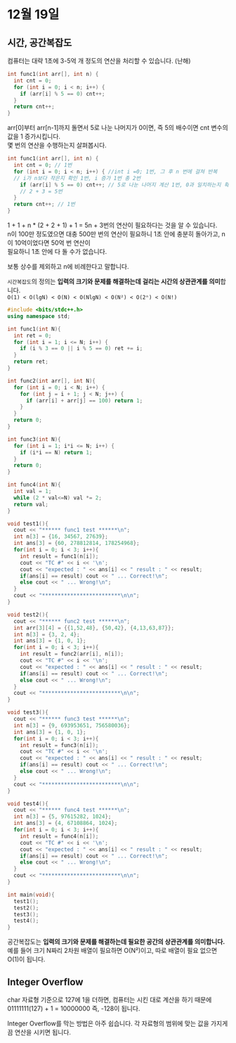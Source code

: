# 12월 19일
## 시간, 공간복잡도 
컴퓨터는 대략 1초에 3-5억 개 정도의 연산을 처리할 수 있습니다. (난해)  
```c++
int func1(int arr[], int n) {
  int cnt = 0;
  for (int i = 0; i < n; i++) {
    if (arr[i] % 5 == 0) cnt++;
  }
  return cnt++;
}
```
arr[0]부터 arr[n-1]까지 돌면서 5로 나눈 나머지가 0이면, 즉 5의 배수이면 cnt 변수의 값을 1 증가시킵니다.  
몇 번의 연산을 수행하는지 살펴봅시다.  
```c++
int func1(int arr[], int n) {
  int cnt = 0; // 1번 
  for (int i = 0; i < n; i++) { //int i =0; 1번, 그 후 n 번에 걸쳐 반복 
  // i가 n보다 작은지 확인 1번, i 증가 1번 총 2번 
    if (arr[i] % 5 == 0) cnt++; // 5로 나눈 나머지 계산 1번, 0과 일치하는지 확인 2번, cnt 증가 총 3번
    // 2 + 3 = 5번 
  }
  return cnt++; // 1번 
}
```
1 + 1 + n * (2 + 2 + 1) + 1 = 5n + 3번의 연산이 필요하다는 것을 알 수 있습니다.  
n이 100만 정도였으면 대충 500만 번의 연산이 필요하니 1초 안에 충분히 돌아가고, n이 10억이었다면 50억 번 연산이  
필요하니 1초 안에 다 돌 수가 없습니다.  
  
보통 상수를 제외하고 n에 비례한다고 말합니다.  
  
`시간복잡도`의 정의는 **입력의 크기와 문제를 해결하는데 걸리는 시간의 상관관계를 의미**합니다.  
`O(1) < O(lgN) < O(N) < O(NlgN) < O(N²) < O(2ⁿ) < O(N!)`
```c++
#include <bits/stdc++.h>
using namespace std;

int func1(int N){
  int ret = 0;
  for (int i = 1; i <= N; i++) {
    if (i % 3 == 0 || i % 5 == 0) ret += i;
  }
  return ret;
}

int func2(int arr[], int N){
  for (int i = 0; i < N; i++) {
    for (int j = i + 1; j < N; j++) {
      if (arr[i] + arr[j] == 100) return 1;
    }
  }
  return 0;
}

int func3(int N){
  for (int i = 1; i*i <= N; i++) {
    if (i*i == N) return 1;
  }
  return 0;
}

int func4(int N){
  int val = 1;
  while (2 * val<=N) val *= 2;
  return val;
}

void test1(){
  cout << "****** func1 test ******\n";
  int n[3] = {16, 34567, 27639};
  int ans[3] = {60, 278812814, 178254968};
  for(int i = 0; i < 3; i++){
    int result = func1(n[i]);
    cout << "TC #" << i << '\n';
    cout << "expected : " << ans[i] << " result : " << result;
    if(ans[i] == result) cout << " ... Correct!\n";
    else cout << " ... Wrong!\n";
  }
  cout << "*************************\n\n";
}

void test2(){
  cout << "****** func2 test ******\n";
  int arr[3][4] = {{1,52,48}, {50,42}, {4,13,63,87}};
  int n[3] = {3, 2, 4};
  int ans[3] = {1, 0, 1};
  for(int i = 0; i < 3; i++){
    int result = func2(arr[i], n[i]);
    cout << "TC #" << i << '\n';
    cout << "expected : " << ans[i] << " result : " << result;
    if(ans[i] == result) cout << " ... Correct!\n";
    else cout << " ... Wrong!\n";
  }
  cout << "*************************\n\n";
}

void test3(){
  cout << "****** func3 test ******\n";
  int n[3] = {9, 693953651, 756580036};
  int ans[3] = {1, 0, 1};
  for(int i = 0; i < 3; i++){
    int result = func3(n[i]);
    cout << "TC #" << i << '\n';
    cout << "expected : " << ans[i] << " result : " << result;
    if(ans[i] == result) cout << " ... Correct!\n";
    else cout << " ... Wrong!\n";
  }
  cout << "*************************\n\n";
}

void test4(){
  cout << "****** func4 test ******\n";
  int n[3] = {5, 97615282, 1024};
  int ans[3] = {4, 67108864, 1024};
  for(int i = 0; i < 3; i++){
    int result = func4(n[i]);
    cout << "TC #" << i << '\n';
    cout << "expected : " << ans[i] << " result : " << result;
    if(ans[i] == result) cout << " ... Correct!\n";
    else cout << " ... Wrong!\n";
  }
  cout << "*************************\n\n";
}

int main(void){
  test1();
  test2();
  test3();
  test4();
}
```
공간복잡도는 **입력의 크기와 문제를 해결하는데 필요한 공간의 상관관계를 의미합니다.**  
예를 들어 크기 N짜리 2차원 배열이 필요하면 O(N²)이고, 따로 배열이 필요 없으면 O(1)이 됩니다.  

## Integer Overflow
char 자료형 기준으로 127에 1을 더하면, 컴퓨터는 시킨 대로 계산을 하기 때문에  
01111111(127) + 1 = 10000000 즉, -128이 됩니다.  
  
Integer Overflow를 막는 방법은 아주 쉽습니다. 각 자료형의 범위에 맞는 값을 가지게끔 연산을 시키면 됩니다.  

